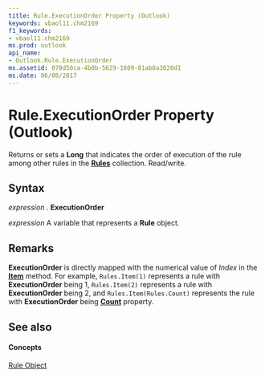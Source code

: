 ```yaml
---
title: Rule.ExecutionOrder Property (Outlook)
keywords: vbaol11.chm2169
f1_keywords:
- vbaol11.chm2169
ms.prod: outlook
api_name:
- Outlook.Rule.ExecutionOrder
ms.assetid: 070d50ca-4b0b-5629-1609-81ab8a3620d1
ms.date: 06/08/2017
---
```



# Rule.ExecutionOrder Property (Outlook)

Returns or sets a **Long** that indicates the order of execution of the rule among other rules in the **[Rules](rules-object-outlook.md)** collection. Read/write.


## Syntax

 _expression_ . **ExecutionOrder**

 _expression_ A variable that represents a **Rule** object.


## Remarks

 **ExecutionOrder** is directly mapped with the numerical value of _Index_ in the **[Item](rules-item-method-outlook.md)** method. For example, `Rules.Item(1)` represents a rule with **ExecutionOrder** being 1, `Rules.Item(2)` represents a rule with **ExecutionOrder** being 2, and `Rules.Item(Rules.Count)` represents the rule with **ExecutionOrder** being **[Count](rules-count-property-outlook.md)** property.


## See also


#### Concepts


[Rule Object](rule-object-outlook.md)

